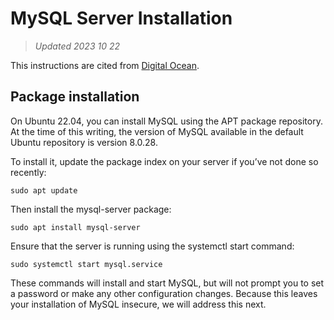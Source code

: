# MySQL Server Installation

> _Updated 2023 10 22_

This instructions are cited from [Digital Ocean](https://www.digitalocean.com/community/tutorials/how-to-install-mysql-on-ubuntu-22-04).

## Package installation

On Ubuntu 22.04, you can install MySQL using the APT package repository. At the time of this writing, the version of MySQL available in the default Ubuntu repository is version 8.0.28.

To install it, update the package index on your server if you’ve not done so recently:

```
sudo apt update
```

Then install the mysql-server package:

```
sudo apt install mysql-server
```

Ensure that the server is running using the systemctl start command:

```
sudo systemctl start mysql.service
```

These commands will install and start MySQL, but will not prompt you to set a password or make any other configuration changes. Because this leaves your installation of MySQL insecure, we will address this next.